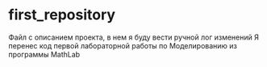 # first_repository
Файл с описанием проекта, в нем я буду вести ручной лог изменений 
Я перенес код первой лабораторной работы по Моделированию из программы MathLab 
